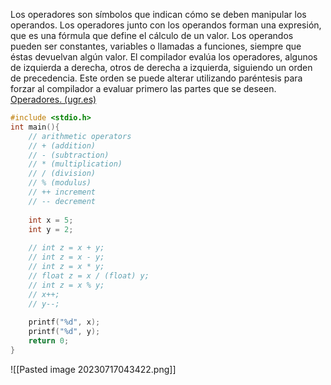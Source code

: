 Los operadores son símbolos que indican cómo se deben manipular los operandos. Los operadores junto con los operandos forman una expresión, que es una fórmula que define el cálculo de un valor. Los operandos pueden ser constantes, variables o llamadas a funciones, siempre que éstas devuelvan algún valor. El compilador evalúa los operadores, algunos de izquierda a derecha, otros de derecha a izquierda, siguiendo un orden de precedencia. Este orden se puede alterar utilizando paréntesis para forzar al compilador a evaluar primero las partes que se deseen.
[Operadores. (ugr.es)](https://ccia.ugr.es/~jfv/ed1/c/cdrom/cap2/cap26.htm)
```c
#include <stdio.h>
int main(){
	// arithmetic operators
	// + (addition)
	// - (subtraction)
	// * (multiplication)
	// / (division)
	// % (modulus)
	// ++ increment
	// -- decrement
	
	int x = 5;
	int y = 2;
	
	// int z = x + y;
	// int z = x - y;
	// int z = x * y;
	// float z = x / (float) y;
	// int z = x % y;
	// x++;
	// y--;
	
	printf("%d", x);
	printf("%d", y);
	return 0;
}
```
![[Pasted image 20230717043422.png]]